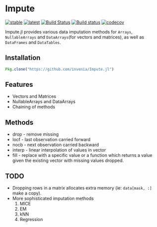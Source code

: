 # Impute
[![stable](https://img.shields.io/badge/docs-stable-blue.svg)](https://invenia.github.io/Impute.jl/stable)
[![latest](https://img.shields.io/badge/docs-latest-blue.svg)](https://invenia.github.io/Impute.jl/latest)
[![Build Status](https://travis-ci.org/invenia/Impute.jl.svg?branch=master)](https://travis-ci.org/invenia/Impute.jl)
[![Build status](https://ci.appveyor.com/api/projects/status/github/invenia/Impute.jl?svg=true)](https://ci.appveyor.com/project/invenia/Impute-jl)
[![codecov](https://codecov.io/gh/invenia/Impute.jl/branch/master/graph/badge.svg)](https://codecov.io/gh/invenia/Impute.jl)

Impute.jl provides various data imputation methods for `Arrays`, `NullableArrays` and `DataArrays`(for vectors and matrices), as well as `DataFrames` and `DataTables`.

## Installation
```julia
Pkg.clone("https://github.com/invenia/Impute.jl")
```

## Features

* Vectors and Matrices
* NullableArrays and DataArrays
* Chaining of methods

## Methods

* drop - remove missing
* locf - last observation carried forward
* nocb - next observation carried backward
* interp - linear interpolation of values in vector
* fill - replace with a specific value or a function which returns a value given the existing vector with missing values dropped.

## TODO

* Dropping rows in a matrix allocates extra memory (ie: `data[mask, :]` make a copy).
* More sophisticated imputation methods
    1. MICE
    2. EM
    3. kNN
    4. Regression
